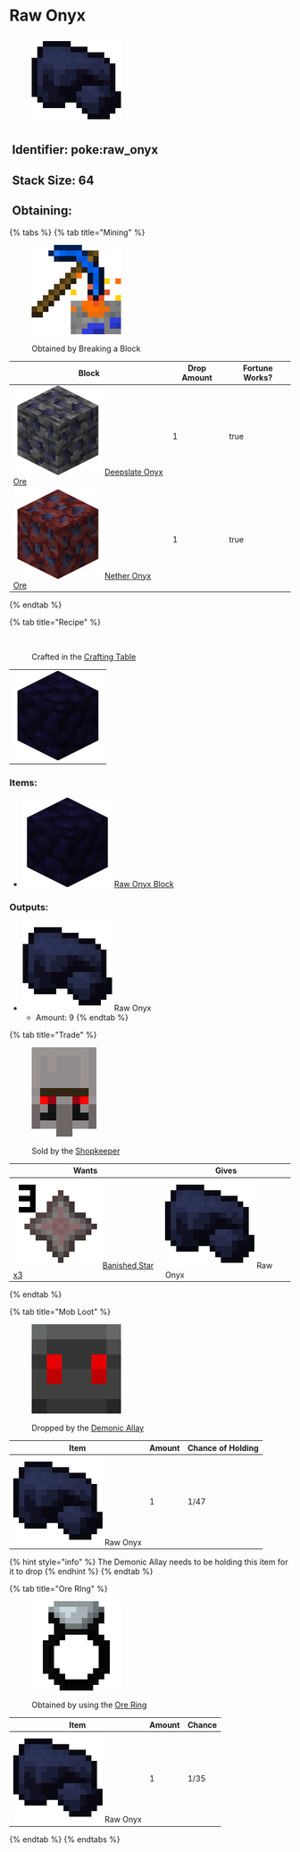 # Raw Onyx

<figure><img src="https://github.com/ItsMePok/PFE/blob/wikiAssets/wikiMain/raw_onyx.png?raw=true" alt=""><figcaption></figcaption></figure>

## <img src="https://minecraft.wiki/images/Name_Tag_JE2_BE2.png?cbdc1" alt="" data-size="line"> Identifier: poke:raw\_onyx <a href="#identifier" id="identifier"></a>

## <img src="https://minecraft.wiki/images/Light_Gray_Bundle_JE1_BE1.png?b552e" alt="" data-size="line"> Stack Size: 64

## <img src="https://minecraft.wiki/images/thumb/Crafting_Table_JE4_BE3.png/150px-Crafting_Table_JE4_BE3.png?5767f" alt="" data-size="line"> Obtaining:

{% tabs %}
{% tab title="Mining" %}
<figure><img src="https://github.com/ItsMePok/PFE/blob/wikiAssets/MiscIcons/BlockBreak.png?raw=true" alt=""><figcaption><p>Obtained by Breaking a Block</p></figcaption></figure>

<table><thead><tr><th>Block</th><th>Drop Amount</th><th data-type="checkbox">Fortune Works?</th></tr></thead><tbody><tr><td><img src="https://github.com/ItsMePok/PFE/blob/wikiAssets/ore/DeepslateOnyxOre.png?raw=true" alt="Deepslate Onyx Ore" data-size="line"> <a href="../../blocks/ores/deepslate-ores/deepslate-onyx-ore.md">Deepslate Onyx Ore</a></td><td>1</td><td>true</td></tr><tr><td><img src="https://github.com/ItsMePok/PFE/blob/wikiAssets/ore/NetherOnyxOre.png?raw=true" alt="Nether Onyx Ore." data-size="line"> <a href="../../blocks/ores/nether-ores/nether-onyx-ore.md">Nether Onyx Ore</a></td><td>1</td><td>true</td></tr></tbody></table>
{% endtab %}

{% tab title="Recipe" %}
<figure><img src="https://minecraft.wiki/images/thumb/Crafting_Table_JE4_BE3.png/150px-Crafting_Table_JE4_BE3.png?5767f" alt=""><figcaption><p>Crafted in the <a href="https://minecraft.wiki/w/Crafting_Table">Crafting Table</a></p></figcaption></figure>

|                                                                                                     |
| :-------------------------------------------------------------------------------------------------: |
| ![Raw Onyx Block.](https://github.com/ItsMePok/PFE/blob/wikiAssets/blockRenders/RawOnyxBlock.png?raw=true) |

### Items:

* <img src="https://github.com/ItsMePok/PFE/blob/wikiAssets/blockRenders/RawOnyxBlock.png?raw=true" alt="Raw Onyx Block." data-size="line"> [Raw Onyx Block](../../blocks/raw-ore-blocks/block-of-raw-onyx.md)

### Outputs:

* <img src="https://github.com/ItsMePok/PFE/blob/wikiAssets/wikiMain/raw_onyx.png?raw=true" alt="Raw Onyx" data-size="line"> Raw Onyx
  * Amount: 9
{% endtab %}

{% tab title="Trade" %}
<figure><img src="https://github.com/ItsMePok/PFE/blob/wikiAssets/entity_icon/Shopkeeper.png?raw=true" alt=""><figcaption><p>Sold by the <a href="../../mobs/traders/shopkeeper.md">Shopkeeper</a></p></figcaption></figure>

| Wants                                                                                                                                                                              | Gives                                                                                                                                |
| ---------------------------------------------------------------------------------------------------------------------------------------------------------------------------------- | ------------------------------------------------------------------------------------------------------------------------------------ |
| [<img src="https://github.com/ItsMePok/PFE/blob/wikiAssets/wikiMain/banished_star_x3.png?raw=true" alt="" data-size="line">Banished Star x3](../banished-stars/banished-star-x3.md) | <img src="https://github.com/ItsMePok/PFE/blob/wikiAssets/wikiMain/raw_onyx.png?raw=true" alt="Raw Onyx" data-size="line"> Raw Onyx |
{% endtab %}

{% tab title="Mob Loot" %}
<figure><img src="https://github.com/ItsMePok/PFE/blob/wikiAssets/entity_icon/demonic_allay.png" alt=""><figcaption><p>Dropped by the <a href="../../mobs/hostile-mobs/demonic-allay.md">Demonic Allay</a></p></figcaption></figure>

| Item                                                                                                                                 | Amount | Chance of Holding |
| ------------------------------------------------------------------------------------------------------------------------------------ | ------ | ----------------- |
| <img src="https://github.com/ItsMePok/PFE/blob/wikiAssets/wikiMain/raw_onyx.png?raw=true" alt="Raw Onyx" data-size="line"> Raw Onyx | 1      | 1/47              |

{% hint style="info" %}
The Demonic Allay needs to be holding this item for it to drop
{% endhint %}
{% endtab %}

{% tab title="Ore RIng" %}
<figure><img src="https://github.com/ItsMePok/PFE/blob/wikiAssets/wikiMain/ore_ring.png?raw=true" alt=""><figcaption><p>Obtained by using the <a href="../../tools/rings/ore-ring.md">Ore Ring</a></p></figcaption></figure>

| Item                                                                                                                                 | Amount | Chance |
| ------------------------------------------------------------------------------------------------------------------------------------ | ------ | ------ |
| <img src="https://github.com/ItsMePok/PFE/blob/wikiAssets/wikiMain/raw_onyx.png?raw=true" alt="Raw Onyx" data-size="line"> Raw Onyx | 1      | 1/35   |
{% endtab %}
{% endtabs %}
